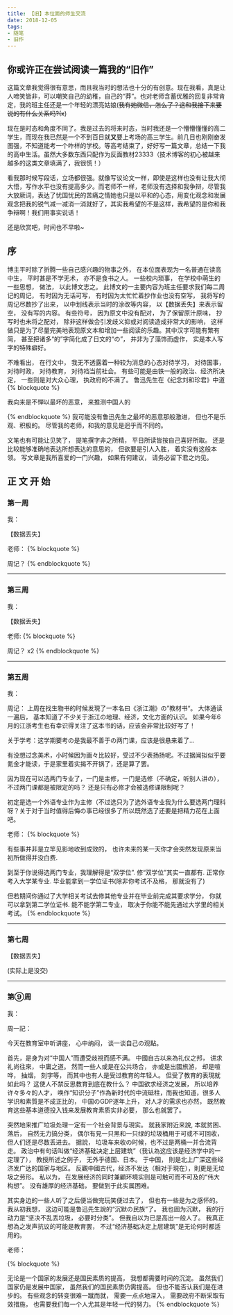 ```yaml
---
title: 【旧】本位面的师生交流
date: 2018-12-05
tags:
- 随笔
- 旧作
---
```


## 你或许正在尝试阅读一篇我的“旧作”

这篇文章我觉得很有意思，而且我当时的想法也十分的有创意。现在我看，真是让人啼笑皆非，可以嘲笑自己的幼稚，自己的“莽”。也对老师含蓄优雅的回复非常肯定，我的班主任还是一个年轻的漂亮姑娘(~~我有她微信，怎么了？这和我接下来要说的有什么关系吗?(x~~)

现在是时态和角度不同了。我是过去的将来时态，当时我还是一个懵懵懂懂的高二学生，而现在我已然是一个不到百日就**又**要上考场的高三学生。前几日也刚刚奋发图强，不知道能考一个咋样的学校。等高考结束了，好好写一篇文章，总结一下我的高中生活。虽然大多数东西只配作为反面教材23333（技术博客的初心被越来越多的这类文章填满了，我很慌！）

看我那时候写段话，立场都很强。就像写议论文一样，即使是这样也没有让我大彻大悟，写作水平也没有提高多少。而老师不一样，老师没有选择和我争辩，尽管我大放厥词，表达了忧国忧民的苦痛之情她也只是以平和的心态，用变化观念和发展观念把我的锐气减一减消一消就好了，其实我希望的不是这样，我希望的是你和我争辩啊！我们用事实说话！

还是欣赏吧，时间也不早啦~

## 序

博主平时除了折腾一些自己感兴趣的物事之外， 在本位面表现为一名普通在读高中生， 平时甚是不学无术， 亦不是食书之人。 一些校内琐事， 在学校中萌生的一些思想， 做法， 以此博文志之。
此博文的一主要内容为班主任要求我们每二周记的周记， 有时因为无话可写， 有时因为太忙忙着抄作业也没有空写， 我将写的周记尽数抄了出来， 以中划线表示当时的涂改等内容， 以【数据丢失】来表示留空， 没有写的内容。 有些符号， 因为原文中没有配对， 为了保留原汁原味， 抄写时也未将之配对， 除非这样做会引发歧义抑或对阅读造成非常大的影响， 这样做只是为了尽量完美地表现原文本和增加一些阅读的乐趣。其中汉字可能有繁有简， 甚至把诸多“的”字简化成了日文的“の”， 并非为了藻饰而虚作， 实是本人写字的特殊癖好。

不难看出， 在行文中， 我无不透露着一种较为消息的心态对待学习， 对待国事， 对待时政， 对待教育， 对待裆当前社会。 有些可能是由铁一般的政治、经济所决定， 一些则是对大众心理， 执政府的不满了。 鲁迅先生在《纪念刘和珍君》中道
{% blockquote %}

我向来是不惮以最坏的恶意， 来推测中国人的

{% endblockquote %}
我可能没有鲁迅先生之最坏的恶意那般激进， 但也不是乐观、积极的。 尽管我的老师，和我的意见是迥乎而不同的。

文笔也有可能让见笑了， 提笔撰字非之所精， 平日所读皆按自己喜好所取。 还是比较能够准确地表达所想表达的意思的， 但欲要是引人入胜， 着实没有这般本领。 写文章是我所喜爱的一门兴趣， 如果有何建议， 请务必留下君之灼见。

## 正 文 开 始

### 第一周
我：

【数据丢失】

老师：
{% blockquote %}

周记？
{% endblockquote %}

--------



### 第三周
我：

【数据丢失】

老师:
{% blockquote %}

周记？ x2
{% endblockquote %}


---------

### 第五周
我：

周记： 上周在找生物书的时候发現了一本名曰《浙江潮》の”教材书“。 大体通读一遍后， 基本知道了不少关于浙江の地理、经济，文化方面的认识。 如果今年6月的江浙考生也有幸识得关注了这本书的话，应该会非常比较好写了！

关于学考：这学期要考の是我最不善于の两门课，应该是很悬来着了...

有没想过念美术，小时候因为画々比较好，受过不少表扬扬呢。不过据闻拟似乎要氪金才能读，于是家里着实揭不开锅了，还是算了罢。

因为现在可以选两门专业了，一门是主修，一门是选修（不确定，听别人讲の），不过两门课都是被限定的吗？ 还是只有必修才会被选修课限制呢？

初定是选一个外语专业作为主修（不过选只为了选外语专业我为什么要选两门理科呀？关于对于当时值得后悔の事已经很多了所以既然选了还要是把精力花在上面吧。

老师：
{% blockquote %}

有些事并非是立竿见影地收到成效的， 也许未来的某一天你才会突然发现原来当初所做得并没白费.

到至于你说得选两门专业，我理解得是“双学位”. 修“双学位”其实一直都有. 正常你考入大学某专业. 毕业能拿到一学位证书(除非你考试不及格， 那就没有了)

但若期间你通过了大学相关考试去修其他专业并在毕业前完成其要求学分， 你就可以拿到第二学位证书. 能不能学第二专业， 取决于你能不能先通过大学里的相关考试。
{% endblockquote %}


-------------------

### 第七周
【数据丢失】

(实际上是没交)

----------------------------

### 第⑨周
我：

周一記：

今天在教育室中听讲座， 心中纳闷， 谈一谈自己の观點。

首先，是身为对“中国人”而遭受歧視而感不满。 中國自古以来為礼仪之邦， 讲求礼尚往來， 中庸之道。 然而一些人或是在公共场合， 亦或是出國旅游， 却是喧哗， 抽烟， 刻字等， 而其中也有人是受过教育的年轻人。 但受了教育的表現就如此吗？ 这使人不禁反思教育到底在教什么？ 中国欲求经济之发展， 所以培养许々多々的人才， 唤作“知识分子”作為新时代的中流砥柱，而我也知道，很多人学识和素質是不成正比的， 中国のGDP逐年上升， 对人才的需求也亦然， 既然教育这些基本道德投入钱来发展教育素质实非必要， 那么也就罢了。

突然地来推广垃圾处理一定有一个社会背景与現实。 就我家附近来說, 本就贫困、落后， 自然无力搞分类， 偶尔有見一只黑和一只绿的垃圾桶用于可或不可回收， 但人们还是尽数丢进去。 据說， 垃圾车来收の时候，也不过是两桶一并合流背走。 政治中有句话叫做“经济基础决定上层建筑”（我认為这应该是经济学中的一定理了）， 教授所述之例子， 无外乎德国、日本。 于中国， 則是北上广深这些经济发广达的国家与地区。 反觀中國古代，经济不发达（相对于現在），則更是无垃圾之劳形。 私以为， 在发展经济的同时兼顧环境实则是可触可而不可及的“伟大构想”。 没有雄厚的经济基础， 要做到于此实属困难。

其实身边的一些人听了之后便当做完玩笑便过去了， 但也有一些是为之感怀的。 我从初我想， 这边可能是鲁迅先生說的“沉默の民族”了。 我也固为沉默， 我的行动力是“坚决不乱丢垃圾， 必要时分类”。 但我自以为已是高出一般人了。 我真正想為之发声抗议的可能是教育罢， 不过“经济基础决定上层建筑”是无论何时都适用的。

老师：

{% blockquote %}

无论是一个国家的发展还是国民素质的提高， 我想都需要时间的沉淀。 虽然我们国家仍是发展中国家， 虽然我们的国民素质仍需提高。 但也不能否认我们是在进步的。 有些观念的转变很难一蹴而就， 需要一点点地深入， 需要政府不断采取有效措施， 也需要我们每一个人尤其是年轻一代的努力。
{% endblockquote %}

